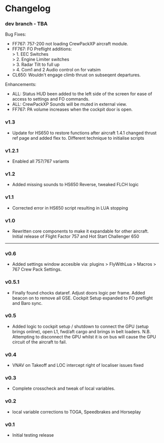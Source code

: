 # Changelog 

### dev branch - TBA
  Bug Fixes:  
  - FF767: 757-200 not loading CrewPackXP aircraft module.  
  - FF767: FO Preflight additions:  
          >  1. EEC Switches  
          >  2. Engine Limiter switches  
          >  3. Radar Tilt to full up  
          >  4. Com1 and 2 Audio control on for vatsim  
  - CL650: Wouldn't engage climb thrust on subseqent departures.  

  Enhancements:  
  - ALL: Status HUD been added to the left side of the screen for ease of access to settings and FO commands.  
  - ALL: CrewPackXP Sounds will be muted in external view.  
  - FF767: PA volume increases when the cockpit door is open.  

### v1.3
- Update for HS650 to restore functions after aircraft 1.4.1 changed thrust ref page and added flex to. Different technique to initialise scripts

### v1.2.1
- Enabled all 757/767 variants

### v1.2
- Added missing sounds to HS650 Reverse, tweaked FLCH logic

### v1.1
- Corrected error in HS650 script resulting in LUA stopping

### v1.0
- Rewritten core components to make it expandable for other aircraft. Initial release of Flight Factor 757 and Hot Start Challenger 650

***
### v0.6
- Added settings window accesible via: plugins > FlyWithLua > Macros > 767 Crew Pack Settings.

### v0.5.1
- Finally found chocks dataref. Adjust doors logic per frame. Added beacon on to remove all GSE. Cockpit Setup expanded to FO preflight and Baro sync.

### v0.5
- Added logic to cockpit setup / shutdown to connect the GPU (setup brings online), open L1, fwd/aft cargo and brings in belt loaders. N.B. Attempting to disconnect the GPU whilst it is on bus will cause the GPU circuit of the aircraft to fail.

### v0.4
- VNAV on Takeoff and LOC intercept right of localiser issues fixed

### v0.3
- Complete crosscheck and tweak of local variables.

### v0.2
- local variable corrections to TOGA, Speedbrakes and Horseplay

### v0.1
- Initial testing release

